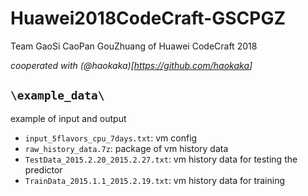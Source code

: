 # Huawei2018CodeCraft-GSCPGZ

Team GaoSi CaoPan GouZhuang of Huawei CodeCraft 2018

*cooperated with (@haokaka)[<https://github.com/haokaka>]*

## `\example_data\`

example of input and output

* `input_5flavors_cpu_7days.txt`: vm config
* `raw_history_data.7z`: package of vm history data
* `TestData_2015.2.20_2015.2.27.txt`: vm history data for testing the predictor
* `TrainData_2015.1.1_2015.2.19.txt`: vm history data for training
